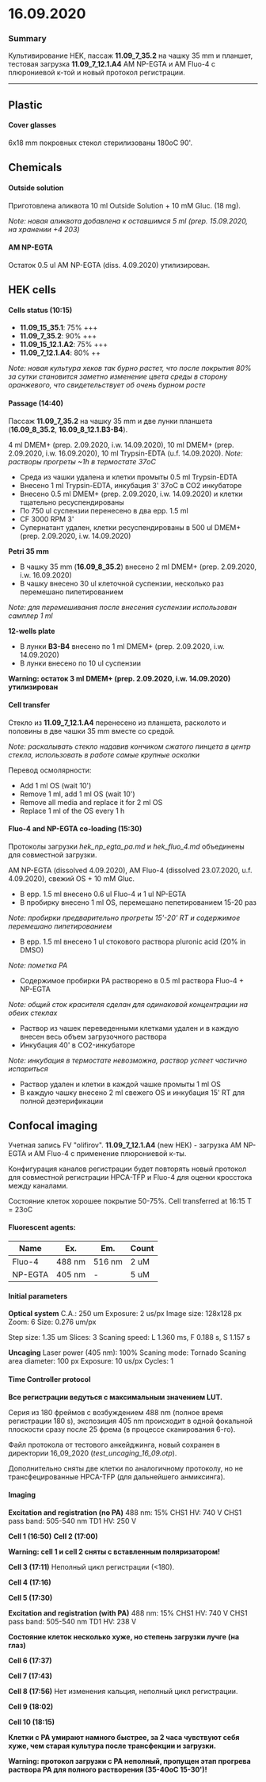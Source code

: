 16.09.2020
==========

### Summary 
Культивирование HEK, пассаж **11.09_7_35.2** на чашку 35 mm и планшет, тестовая загрузка **11.09_7_12.1.A4** AM NP-EGTA и AM Fluo-4 с плюрониевой к-той и новый протокол регистрации.

---

## Plastic
#### Cover glasses
6x18 mm покровных стекол стерилизованы 180oC 90'.


## Chemicals
#### Outside solution
Приготовлена аликвота 10 ml Outside Solution + 10 mM Gluc. (18 mg).

*Note: новая аликвота добавлена к оставшимся 5 ml (prep. 15.09.2020, на хранении +4 203)*

#### AM NP-EGTA
Остаток 0.5 ul AM NP-EGTA (diss. 4.09.2020) утилизирован.


## HEK cells
#### Cells status (10:15)
- **11.09_15_35.1**: 75% +++
- **11.09_7_35.2**: 90% +++
- **11.09_15_12.1.A2**: 75% +++
- **11.09_7_12.1.A4**: 80% ++

*Note: новая культура хеков так бурно растет, что после покрытия 80% за сутки становится заметно изменение цвета среды в сторону оранжевого, что свидетельствует об очень бурном росте*

#### Passage (14:40)
Пассаж **11.09_7_35.2** на чашку 35 mm и две лунки планшета (**16.09_8_35.2**, **16.09_8_12.1.B3-B4**).

4 ml DMEM+ (prep. 2.09.2020, i.w. 14.09.2020), 10 ml DMEM+ (prep. 2.09.2020, i.w. 16.09.2020), 10 ml Trypsin-EDTA (u.f. 14.09.2020).
*Note: растворы прогреты \~1h в термостате 37oC*

- Среда из чашки удалена и клетки промыты 0.5 ml Trypsin-EDTA
- Внесено 1 ml Trypsin-EDTA, инкубация 3' 37oC в CO2 инкубаторе
- Внесено 0.5 ml DMEM+ (prep. 2.09.2020, i.w. 14.09.2020) и клетки тщательно ресуспендированы
- По 750 ul суспензии перенесено в два epp. 1.5 ml
- CF 3000 RPM 3'
- Супернатант удален, клетки ресуспендированы в 500 ul DMEM+ (prep. 2.09.2020, i.w. 14.09.2020)

**Petri 35 mm**
- В чашку 35 mm (**16.09_8_35.2**) внесено 2 ml DMEM+ (prep. 2.09.2020, i.w. 16.09.2020)
- В чашку внесено 30 ul клеточной суспензии, несколько раз перемешано пипетированием 

*Note: для перемешивания после внесения суспензии использован самплер 1 ml*

**12-wells plate**
- В лунки **B3-B4** внесено по 1 ml DMEM+ (prep. 2.09.2020, i.w. 14.09.2020)
- В лунки внесено по 10 ul суспензии

**Warning:  остаток 3 ml DMEM+ (prep. 2.09.2020, i.w. 14.09.2020) утилизирован**

#### Cell transfer
Стекло из **11.09_7_12.1.A4** перенесено из планшета, расколото и половины в две чашки 35 mm вместе со средой.

*Note: раскалывать стекло надавив кончиком сжатого пинцета в центр стекла, использовать в работе самые крупные осколки*

Перевод осмолярности:
- Add 1 ml OS (wait 10')
- Remove 1 ml, add 1 ml OS (wait 10')
- Remove all media and replace it for 2 ml OS
- Replace 1 ml of the OS every 1 h

#### Fluo-4 and NP-EGTA co-loading (15:30)
Протоколы загрузки *hek_np_egta_pa.md* и *hek_fluo_4.md* объединены для совместной загрузки.

AM NP-EGTA (dissolved 4.09.2020), AM Fluo-4 (dissolved 23.07.2020, u.f. 4.09.2020), свежий OS + 10 mM Gluc.

- В epp. 1.5 ml внесено 0.6 ul Fluo-4 и 1 ul NP-EGTA 
- В пробирку внесено 1 ml OS, перемешано пепетированием 15-20 раз

*Note: пробирки предварительно прогреты 15'-20' RT и содержимое перемешано пипетированием*

- В epp. 1.5 ml внесено 1 ul стокового раствора pluronic acid (20% in DMSO)

*Note: пометка PA*


- Содержимое пробирки PA растворено в 0.5 ml раствора Fluo-4 + NP-EGTA

*Note: общий сток красителя сделан для одинаковой концентрации на обеих стеклах*

- Раствор из чашек переведенными клетками удален и в каждую внесен весь объем загрузочного раствора
- Инкубация 40' в CO2-инкубаторе

*Note: инкубация в термостате невозможна, раствор успеет частично испариться*

- Раствор удален и клетки в каждой чашке промыты 1 ml OS
- В каждую чашку внесено 2 ml свежего OS и инкубация 15' RT для полной деэтерификации


## Confocal imaging
Учетная запись FV "olifirov".
**11.09_7_12.1.A4** (new HEK) - загрузка AM NP-EGTA и AM Fluo-4 с применение плюрониевой к-ты.

Конфигурация каналов регистрации будет повторять новый протокол для совместной регистрации HPCA-TFP и Fluo-4 для оценки кросстока между каналами.

Состояние клеток хорошее покрытие 50-75%.
Cell transferred at 16:15
T = 23oC

#### Fluorescent agents:
|Name|Ex.|Em.|Count|
|-|-|-|-|
|Fluo-4|488 nm|516 nm|2 uM|
|NP-EGTA|405 nm|-|5 uM|

#### Initial parameters
**Optical system**
C.A.: 250 um
Exposure: 2 us/px
Image size: 128x128 px
Zoom: 6
Size: 0.276 um/px

Step size: 1.35 um
Slices: 3
Scaning speed: L 1.360 ms, F 0.188 s, S 1.157 s

**Uncaging**
Laser power (405 nm): 100%
Scaning mode: Tornado
Scaning area diameter: 100 px
Exposure: 10 us/px
Cycles: 1


#### Time Controller protocol
**Все регистрации ведуться с максимальным значением LUT.**

Серия из 180 фреймов с возбуждением 488 nm (полное время регистрации 180 s), экспозиция 405 nm происходит в одной фокальной плоскости сразу после 25 фрема (в процессе сканирования 6-го).

Файл протокола от тестового анкейджинга, новый сохранен в директории 16_09_2020 (*test_uncaging_16_09.otp*).

Дополнительно сняты две клетки по аналогичному протоколу, но не трансфецированные HPCA-TFP (для дальнейшего анмиксинга).

#### Imaging
**Excitation and registration (no PA)**
488 nm: 15%
CHS1 HV: 740 V
CHS1 pass band: 505-540 nm
TD1 HV: 250 V

**Cell 1 (16:50)**
**Cell 2 (17:00)**

**Warning: cell 1 и cell 2 сняты с вставленным поляризатором!**

**Cell 3 (17:11)**
Неполный цикл регистрации (<180).

**Cell 4 (17:16)**

**Cell 5 (17:30)**


**Excitation and registration (with PA)**
488 nm: 15%
CHS1 HV: 740 V
CHS1 pass band: 505-540 nm
TD1 HV: 238 V

**Cостояние клеток несколько хуже, но степень загрузки лучге (на глаз)**

**Cell 6 (17:37)**

**Сell 7 (17:43)**

**Cell 8 (17:56)**
Нет изменения кальция, неполный цикл регистрации.

**Cell 9 (18:02)**

**Cell 10 (18:15)**

**Клетки с PA умирают намного быстрее, за 2 часа чувствуют себя хуже, чем старая культура после трансфекции и загрузки.**

**Warning: протокол загрузки с PA неполный, пропущен этап прогрева раствора PA для полного растворения (35-40oC 15-30')!**